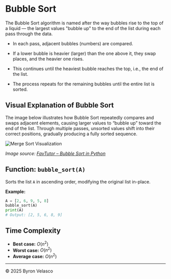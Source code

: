 # **Bubble Sort**

The Bubble Sort algorithm is named after the way bubbles rise to the top of a liquid — the largest values "bubble up" to the end of the list during each pass through the data.

- In each pass, adjacent bubbles (numbers) are compared.

- If a lower bubble is heavier (larger) than the one above it, they swap places, and the heavier one rises.

- This continues until the heaviest bubble reaches the top, i.e., the end of the list.

- The process repeats for the remaining bubbles until the entire list is sorted.

## **Visual Explanation of Bubble Sort**

The image below illustrates how Bubble Sort repeatedly compares and swaps adjacent elements, causing larger values to “bubble up” toward the end of the list.
Through multiple passes, unsorted values shift into their correct positions, gradually producing a fully sorted sequence.

![Merge Sort Visualization](../img/references/BubbleSort.png)

*Image source: [FavTutor – Bubble Sort in Python](https://favtutor.com/blogs/bubble-sort-python)* 

## **Function:** `bubble_sort(A)`

Sorts the list `A` in ascending order, modifying the original list in-place.

**Example:**
```python
A = [2, 6, 9, 5, 8]
bubble_sort(A)
print(A)
# Output: [2, 5, 6, 8, 9]
```

## **Time Complexity**

- **Best case:** $O(n^2)$
- **Worst case:** $O(n^2)$
- **Average case:** $O(n^2)$

---

© 2025 Byron Velasco